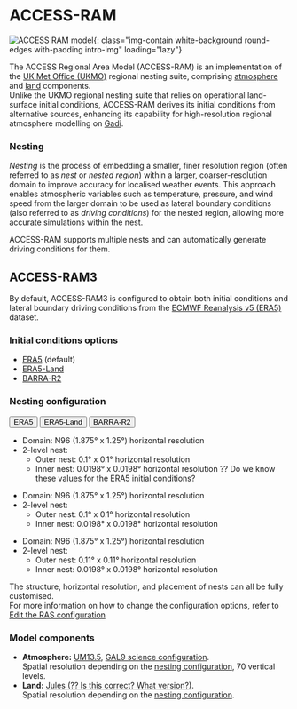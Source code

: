 # ACCESS-RAM 

![ACCESS RAM model](/assets/model-config-logos/configurations-without-titles/access-ram.png){: class="img-contain white-background round-edges with-padding intro-img" loading="lazy"}

The ACCESS Regional Area Model (ACCESS-RAM) is an implementation of the [UK Met Office (UKMO)](https://www.metoffice.gov.uk/) regional nesting suite, comprising [atmosphere](/models/model_components/atmosphere) and [land](/models/model_components/land) components.<br>
Unlike the UKMO regional nesting suite that relies on operational land-surface initial conditions, ACCESS-RAM derives its initial conditions from alternative sources, enhancing its capability for high-resolution regional atmosphere modelling on [Gadi](https://opus.nci.org.au/display/Help/0.+Welcome+to+Gadi#id-0.WelcometoGadi-Overview).

### Nesting
_Nesting_ is the process of embedding a smaller, finer resolution region (often referred to as _nest_ or _nested region_) within a larger, coarser-resolution domain to improve accuracy for localised weather events. This approach enables atmospheric variables such as temperature, pressure, and wind speed from the larger domain to be used as lateral boundary conditions (also referred to as _driving conditions_) for the nested region, allowing more accurate simulations within the nest.

ACCESS-RAM supports multiple nests and can automatically generate driving conditions for them.


## ACCESS-RAM3 
By default, ACCESS-RAM3 is configured to obtain both initial conditions and lateral boundary driving conditions from the [ECMWF Reanalysis v5 (ERA5)](https://www.ecmwf.int/en/forecasts/dataset/ecmwf-reanalysis-v5) dataset.

### Initial conditions options
- [ERA5](https://www.ecmwf.int/en/forecasts/dataset/ecmwf-reanalysis-v5) (default)
- [ERA5-Land](https://www.ecmwf.int/en/era5-land) 
- [BARRA-R2](http://www.bom.gov.au/research/publications/researchreports/BRR-067.pdf)

### Nesting configuration
<div class="tabLabels" label="ACCESS-RAM3-init-data">
    <button id="era5">ERA5</button>
    <button id="era5-land">ERA5-Land</button>
    <button id='barra-r2'>BARRA-R2</button>
</div>
<div tabcontentfor="era5" markdown>

- Domain: N96 (1.875° x 1.25°) horizontal resolution
- 2-level nest:
    - Outer nest: 0.1° x 0.1° horizontal resolution
    - Inner nest: 0.0198° x 0.0198° horizontal resolution
?? Do we know these values for the ERA5 initial conditions?
</div>
<div tabcontentfor="era5-land" markdown>

- Domain: N96 (1.875° x 1.25°) horizontal resolution 
- 2-level nest:
    - Outer nest: 0.1° x 0.1° horizontal resolution
    - Inner nest: 0.0198° x 0.0198° horizontal resolution
</div>
<div tabcontentfor="barra-r2" markdown>

- Domain: N96 (1.875° x 1.25°) horizontal resolution 
- 2-level nest:
    - Outer nest: 0.11° x 0.11° horizontal resolution
    - Inner nest: 0.0198° x 0.0198° horizontal resolution
</div>

The structure, horizontal resolution, and placement of nests can all be fully customised.<br>
For more information on how to change the configuration options, refer to [Edit the RAS configuration](/models/run-a-model/run-access-ram/#edit-the-ras-configuration) 

### Model components 

- **Atmosphere:** [UM13.5](/models/model_components/atmosphere/#unified-model-um), [GAL9 science configuration](https://doi.org/10.5194/gmd-12-1909-2019).<br>
   Spatial resolution depending on the [nesting configuration](#nesting-configuration), 70 vertical levels. 
- **Land:** [Jules (?? Is this correct? What version?)](/models/model_components/land/#jules).<br>
   Spatial resolution depending on the [nesting configuration](#nesting-configuration).
